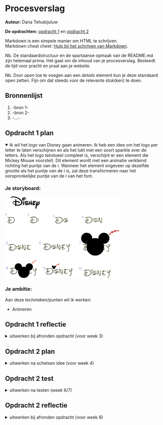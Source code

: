 # Procesverslag
**Auteur:** Dana Tehubijuluw

**De opdrachten:** [opdracht 1](opdracht1/index.html) en [opdracht 2](opdracht2/index.html)


Markdown is een simpele manier om HTML te schrijven.  
Markdown cheat cheet: [Hulp bij het schrijven van Markdown](https://github.com/adam-p/markdown-here/wiki/Markdown-Cheatsheet).

Nb. De standaardstructuur en de spartaanse opmaak van de README.md zijn helemaal prima. Het gaat om de inhoud van je procesverslag. Besteedt de tijd voor pracht en praal aan je website.

Nb. Door *open* toe te voegen aan een *details* element kun je deze standaard open zetten. Fijn om dat steeds voor de relevante stuk(ken) te doen.



## Bronnenlijst
  1. -bron 1-
  2. -bron 2-
  3. -...-



## Opdracht 1 plan

<details open>
  <summary>Ik wil het logo van Disney gaan animeren. Ik heb een idee om het logo per letter te laten verschijnen en als het lukt met een soort sparkle over de letters. Als het logo tekstueel compleet is, verschijnt er een element die Mickey Mouse voorstelt. Dit element wordt met een animatie verkleind richting het puntje van de i. Wanneer het element ongeveer op dezelfde grootte als het puntje van de i is, zal deze transformeren naar het oorspronkelijke puntje van de i van het font. </summary>


  ### Je storyboard:
  <img src="readme-images/disney-schets.png" width="375px" alt="storyboard voor opdracht 1">


  ### Je ambitie: 
  Aan deze technieken/punten wil ik werken:
  - Animeren
 
</details>



## Opdracht 1 reflectie

<details>
  <summary>uitwerken bij afronden opdracht (voor week 3)</summary>


  ### Je uitkomst - karakteristiek screenshot(s):
  <!-- <img src="readme-images/dummy-plaatje.svg" width="375px" alt="uitomst opdracht 1"> -->


  ### Dit ging goed/Heb ik geleerd: 
  Ik ben helaas wegens mijn gezondheid weinig aanwezig geweest bij de lessen. Dit vind ik jammer, want ik vind het een heel leuk vak. In de les dat ik er was, ben ik begonnen met mijn logo animatie. Ik heb deze les best veel gedaan! Ik heb het font gevonden, gedownload en geimporteerd. Ik moest even nadenken hoe het ookalweer werkte met fontface en dergelijke, maar uiteindelijk is het vrij snel gelukt. Vervolgens ben ik begonnen met de letters 1 voor 1 laten verschijnen. Daarna heb ik er een gouden gradient overheen gedaan en die een soortvan laten loopen. Dit lijkt nu op een shimmer die over het logo heen gaat, ik ben blij met het resultaat!

  <img src="readme-images/disney-logo-animatie.png" width="375px" alt="top">


  ### Dit was lastig/Is niet gelukt:
  Ik zou graag nog het puntje van de i willen laten veranderen in een mickey mouse silhouette, alleen weet ik nog niet zo goed hoe ik dit moet aanpakken. 

  <!-- <img src="readme-images/dummy-plaatje.svg" width="375px" alt="bummer"> -->
</details>



## Opdracht 2 plan

<details>
  <summary>uitwerken na schetsen idee (voor week 4)</summary>


  ### Je ontwerp:
  <img src="readme-images/dummy-plaatje.svg" width="375px" alt="ontwerp opdracht 2">


  ### Je ambitie: 
  Aan deze technieken/punten wil ik werken:
  - punt 1
  - punt 2
  - nog een punt
  - ...
</details>



## Opdracht 2 test

<details>
  <summary>uitwerken na testen (week 6/7)</summary>

  Neem minimaal 5 bevindingen op:



  ### Bevinding 1:
  Omschrijving van wat er nog niet orde was (tekst en afbeeding(en)).

  #### oplossing:
  Beschrijving hoe je het hebt hebt opgelost of als het niet gelukt is hoe je het zou oplossen (tekst en afbeeding(en)).



  ### Bevinding 2:
  Omschrijving van wat er nog niet orde was (tekst en afbeeding(en)).

  #### oplossing:
  Beschrijving hoe je het hebt hebt opgelost of als het niet gelukt is hoe je het zou oplossen (tekst en afbeeding(en)).



  ### Bevinding 3:
  ...
</details>



## Opdracht 2 reflectie

<details>
  <summary>uitwerken bij afronden opdracht (voor week 8)</summary>

  ### Je uitkomst - karakteristiek screenshot(s):
  <img src="readme-images/dummy-plaatje.svg" width="375px" alt="uitkomst opdracht 2">


  ### Dit ging goed/Heb ik geleerd: 
  Korte omschrijving met plaatje(s)

  <img src="readme-images/dummy-plaatje.svg" width="375px" alt="top">


  ### Dit was lastig/Is niet gelukt:
  Korte omschrijving met plaatje(s)

  <img src="readme-images/dummy-plaatje.svg" width="375px" alt="bummer">
</details>